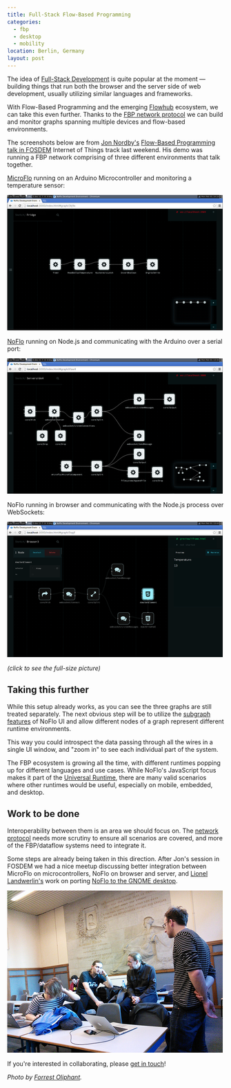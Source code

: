```yaml
---
title: Full-Stack Flow-Based Programming
categories:
  - fbp
  - desktop
  - mobility
location: Berlin, Germany
layout: post
---
```

The idea of [Full-Stack Development](http://coding.smashingmagazine.com/2013/11/21/introduction-to-full-stack-javascript/) is quite popular at the moment &mdash; building things that run both the browser and the server side of web development, usually utilizing similar languages and frameworks.

With Flow-Based Programming and the emerging [Flowhub](http://flowhub.io/) ecosystem, we can take this even further. Thanks to the [FBP network protocol](http://noflojs.org/documentation/protocol/) we can build and monitor graphs spanning multiple devices and flow-based environments.

The screenshots below are from [Jon Nordby's](http://jonnor.com/) [Flow-Based Programming talk in FOSDEM](https://fosdem.org/2014/schedule/event/deviot02/) Internet of Things track last weekend. His demo was running a FBP network comprising of three different environments that talk together.

[MicroFlo](http://microflo.org/) running on an Arduino Microcontroller and monitoring a temperature sensor:

[![MicroFlo on Arduino](/files/fullstack-microcontroller-small.png)](/files/fullstack-microcontroller.png)

[NoFlo](http://noflojs.org/) running on Node.js and communicating with the Arduino over a serial port:

[![NoFlo on Node.js](/files/fullstack-server-embedded-small.png)](/files/fullstack-server-embedded.png)

NoFlo running in browser and communicating with the Node.js process over WebSockets:

[![NoFlo on browser](/files/fullstack-browser-small.png)](/files/fullstack-browser.png)

*(click to see the full-size picture)*

## Taking this further

While this setup already works, as you can see the three graphs are still treated separately. The next obvious step will be to utilize the [subgraph features](http://noflojs.org/) of NoFlo UI and allow different nodes of a graph represent different runtime environments.

This way you could introspect the data passing through all the wires in a single UI window, and "zoom in" to see each individual part of the system.

The FBP ecosystem is growing all the time, with different runtimes popping up for different languages and use cases. While NoFlo's JavaScript focus makes it part of the [Universal Runtime](http://bergie.iki.fi/blog/the_universal_runtime/), there are many valid scenarios where other runtimes would be useful, especially on mobile, embedded, and desktop.

## Work to be done

Interoperability between them is an area we should focus on. The [network protocol](http://noflojs.org/documentation/protocol/) needs more scrutiny to ensure all scenarios are covered, and more of the FBP/dataflow systems need to integrate it.

Some steps are already being taken in this direction. After Jon's session in FOSDEM we had a nice meetup discussing better integration between MicroFlo on microcontrollers, NoFlo on browser and server, and [Lionel Landwerlin's](https://github.com/djdeath) work on porting [NoFlo to the GNOME desktop](http://bergie.iki.fi/blog/noflo-and-gnome/).

![Full-stack FBP discussions at FOSDEM 2014](/files/fullstack-meetup.jpg)

If you're interested in collaborating, please [get in touch](http://noflojs.org/support/)!

*Photo by [Forrest Oliphant](http://www.flickr.com/photos/forresto/12268512046/).*
